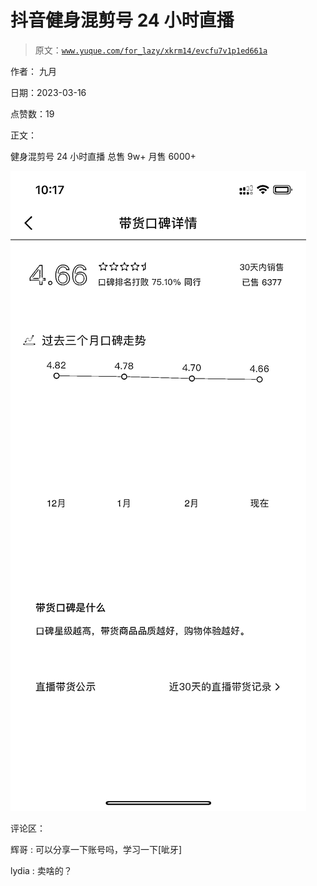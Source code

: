 # 抖音健身混剪号 24 小时直播

> 原文：[`www.yuque.com/for_lazy/xkrm14/evcfu7v1p1ed661a`](https://www.yuque.com/for_lazy/xkrm14/evcfu7v1p1ed661a)

作者： 九月

日期：2023-03-16

点赞数：19

正文：

健身混剪号 24 小时直播 总售 9w+ 月售 6000+

![](img/cc16e0c77c98e1860adc11b78cea8baa.png)  

评论区：

辉哥 : 可以分享一下账号吗，学习一下[呲牙]

lydia : 卖啥的？




